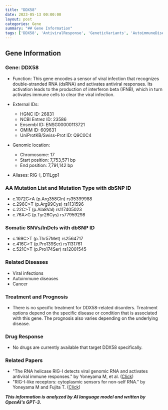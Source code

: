 ```yaml
---
title: "DDX58"
date: 2023-05-13 00:00:00
layout: post
categories: Gene
summary: "## Gene Information"
tags: ['DDX58', 'AntiviralResponse', 'GeneticVariants', 'AutoimmuneDiseases', 'Cancer', 'TreatmentOptions', 'DrugResponse', 'RNAHelicase']
---
```


## Gene Information

### Gene: DDX58

- Function: This gene encodes a sensor of viral infection that recognizes double-stranded RNA (dsRNA) and activates antiviral responses. Its activation leads to the production of interferon beta (IFNB), which in turn activates immune cells to clear the viral infection.

- External IDs:
   - HGNC ID: 26831
   - NCBI Entrez ID: 23586
   - Ensembl ID: ENSG00000113721
   - OMIM ID: 609631
   - UniProtKB/Swiss-Prot ID: Q9C0C4

- Genomic location:
   - Chromosome: 17
   - Start position: 7,753,571 bp
   - End position: 7,791,142 bp

- Aliases: RIG-I, D11Lgp1

### AA Mutation List and Mutation Type with dbSNP ID

- c.1072G>A (p.Arg358Gln) rs35399988
- c.296C>T (p.Arg99Cys) rs1131596
- c.22C>T (p.Ala8Val) rs117405023
- c.76A>G (p.Tyr26Cys) rs77959298

### Somatic SNVs/InDels with dbSNP ID

- c.169C>T (p.Thr57Met) rs2564717
- c.416C>T (p.Pro139Ser) rs1131761
- c.521C>T (p.Pro174Ser) rs12001545

### Related Diseases

- Viral infections
- Autoimmune diseases
- Cancer

### Treatment and Prognosis

- There is no specific treatment for DDX58-related disorders. Treatment options depend on the specific disease or condition that is associated with this gene. The prognosis also varies depending on the underlying disease.

### Drug Response

- No drugs are currently available that target DDX58 specifically.

### Related Papers

- "The RNA helicase RIG-I detects viral genomic RNA and activates antiviral immune responses." by Yoneyama M, et al. ([Click](https://doi.org/10.1038/nature06877))
- "RIG-I-like receptors: cytoplasmic sensors for non-self RNA." by Yoneyama M and Fujita T. ([Click](https://doi.org/10.1016/j.cell.2007.01.018))

**_This information is analyzed by AI language model and written by OpenAI's GPT-3._**